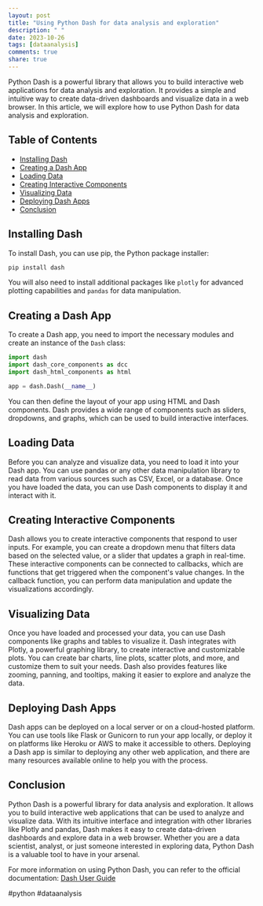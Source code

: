 ```yaml
---
layout: post
title: "Using Python Dash for data analysis and exploration"
description: " "
date: 2023-10-26
tags: [dataanalysis]
comments: true
share: true
---
```


Python Dash is a powerful library that allows you to build interactive web applications for data analysis and exploration. It provides a simple and intuitive way to create data-driven dashboards and visualize data in a web browser. In this article, we will explore how to use Python Dash for data analysis and exploration.

## Table of Contents
- [Installing Dash](#installing-dash)
- [Creating a Dash App](#creating-a-dash-app)
- [Loading Data](#loading-data)
- [Creating Interactive Components](#creating-interactive-components)
- [Visualizing Data](#visualizing-data)
- [Deploying Dash Apps](#deploying-dash-apps)
- [Conclusion](#conclusion)

## Installing Dash

To install Dash, you can use pip, the Python package installer:

```python
pip install dash
```

You will also need to install additional packages like `plotly` for advanced plotting capabilities and `pandas` for data manipulation.

## Creating a Dash App

To create a Dash app, you need to import the necessary modules and create an instance of the `Dash` class:

```python
import dash
import dash_core_components as dcc
import dash_html_components as html

app = dash.Dash(__name__)
```

You can then define the layout of your app using HTML and Dash components. Dash provides a wide range of components such as sliders, dropdowns, and graphs, which can be used to build interactive interfaces.

## Loading Data

Before you can analyze and visualize data, you need to load it into your Dash app. You can use pandas or any other data manipulation library to read data from various sources such as CSV, Excel, or a database. Once you have loaded the data, you can use Dash components to display it and interact with it.

## Creating Interactive Components

Dash allows you to create interactive components that respond to user inputs. For example, you can create a dropdown menu that filters data based on the selected value, or a slider that updates a graph in real-time. These interactive components can be connected to callbacks, which are functions that get triggered when the component's value changes. In the callback function, you can perform data manipulation and update the visualizations accordingly.

## Visualizing Data

Once you have loaded and processed your data, you can use Dash components like graphs and tables to visualize it. Dash integrates with Plotly, a powerful graphing library, to create interactive and customizable plots. You can create bar charts, line plots, scatter plots, and more, and customize them to suit your needs. Dash also provides features like zooming, panning, and tooltips, making it easier to explore and analyze the data.

## Deploying Dash Apps

Dash apps can be deployed on a local server or on a cloud-hosted platform. You can use tools like Flask or Gunicorn to run your app locally, or deploy it on platforms like Heroku or AWS to make it accessible to others. Deploying a Dash app is similar to deploying any other web application, and there are many resources available online to help you with the process.

## Conclusion

Python Dash is a powerful library for data analysis and exploration. It allows you to build interactive web applications that can be used to analyze and visualize data. With its intuitive interface and integration with other libraries like Plotly and pandas, Dash makes it easy to create data-driven dashboards and explore data in a web browser. Whether you are a data scientist, analyst, or just someone interested in exploring data, Python Dash is a valuable tool to have in your arsenal.

For more information on using Python Dash, you can refer to the official documentation: [Dash User Guide](https://dash.plotly.com/)

\#python \#dataanalysis